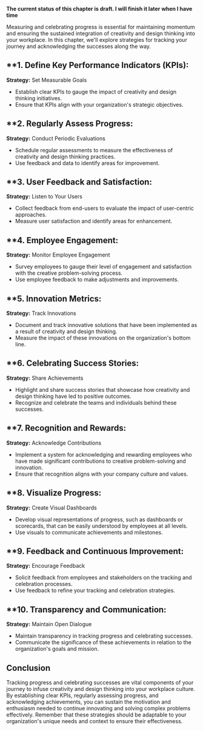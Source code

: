**The current status of this chapter is draft. I will finish it later when I have time**

Measuring and celebrating progress is essential for maintaining momentum and ensuring the sustained integration of creativity and design thinking into your workplace. In this chapter, we'll explore strategies for tracking your journey and acknowledging the successes along the way.

\*\*1. **Define Key Performance Indicators (KPIs):**
----------------------------------------------------

**Strategy:** Set Measurable Goals

* Establish clear KPIs to gauge the impact of creativity and design thinking initiatives.
* Ensure that KPIs align with your organization's strategic objectives.

\*\*2. **Regularly Assess Progress:**
-------------------------------------

**Strategy:** Conduct Periodic Evaluations

* Schedule regular assessments to measure the effectiveness of creativity and design thinking practices.
* Use feedback and data to identify areas for improvement.

\*\*3. **User Feedback and Satisfaction:**
------------------------------------------

**Strategy:** Listen to Your Users

* Collect feedback from end-users to evaluate the impact of user-centric approaches.
* Measure user satisfaction and identify areas for enhancement.

\*\*4. **Employee Engagement:**
-------------------------------

**Strategy:** Monitor Employee Engagement

* Survey employees to gauge their level of engagement and satisfaction with the creative problem-solving process.
* Use employee feedback to make adjustments and improvements.

\*\*5. **Innovation Metrics:**
------------------------------

**Strategy:** Track Innovations

* Document and track innovative solutions that have been implemented as a result of creativity and design thinking.
* Measure the impact of these innovations on the organization's bottom line.

\*\*6. **Celebrating Success Stories:**
---------------------------------------

**Strategy:** Share Achievements

* Highlight and share success stories that showcase how creativity and design thinking have led to positive outcomes.
* Recognize and celebrate the teams and individuals behind these successes.

\*\*7. **Recognition and Rewards:**
-----------------------------------

**Strategy:** Acknowledge Contributions

* Implement a system for acknowledging and rewarding employees who have made significant contributions to creative problem-solving and innovation.
* Ensure that recognition aligns with your company culture and values.

\*\*8. **Visualize Progress:**
------------------------------

**Strategy:** Create Visual Dashboards

* Develop visual representations of progress, such as dashboards or scorecards, that can be easily understood by employees at all levels.
* Use visuals to communicate achievements and milestones.

\*\*9. **Feedback and Continuous Improvement:**
-----------------------------------------------

**Strategy:** Encourage Feedback

* Solicit feedback from employees and stakeholders on the tracking and celebration processes.
* Use feedback to refine your tracking and celebration strategies.

\*\*10. **Transparency and Communication:**
-------------------------------------------

**Strategy:** Maintain Open Dialogue

* Maintain transparency in tracking progress and celebrating successes.
* Communicate the significance of these achievements in relation to the organization's goals and mission.

**Conclusion**
--------------

Tracking progress and celebrating successes are vital components of your journey to infuse creativity and design thinking into your workplace culture. By establishing clear KPIs, regularly assessing progress, and acknowledging achievements, you can sustain the motivation and enthusiasm needed to continue innovating and solving complex problems effectively. Remember that these strategies should be adaptable to your organization's unique needs and context to ensure their effectiveness.
